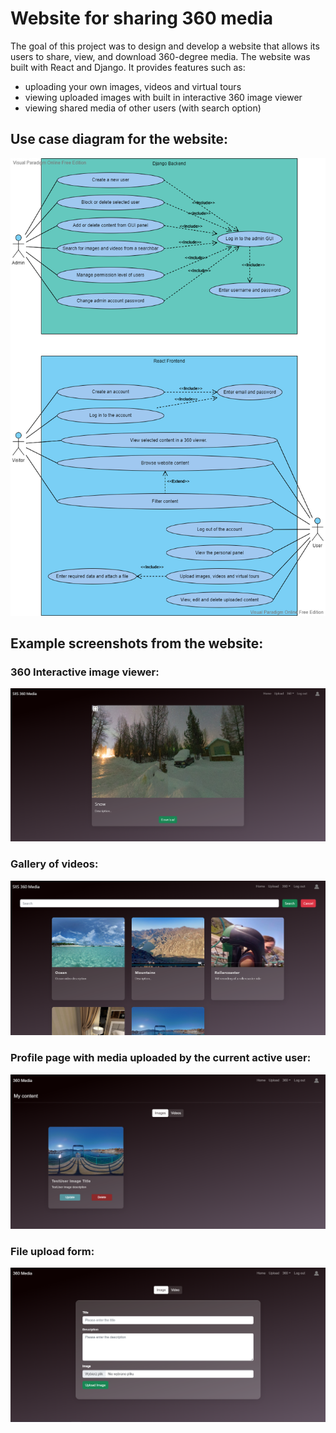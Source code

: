 # Website for sharing 360 media

The goal of this project was to design and develop a website that allows its users to share,
view, and download 360-degree media. The website was built with React and Django.
It provides features such as:
- uploading your own images, videos and virtual tours
- viewing uploaded images with built in interactive 360 image viewer
- viewing shared media of other users (with search option)


## Use case diagram for the website:

![Use Case diagram](/website_screenshots/UC.png)

## Example screenshots from the website:

### 360 Interactive image viewer:

![Image viewer](/website_screenshots/imagedetailsdesktop.PNG)

### Gallery of videos:

![Gallery](/website_screenshots/allvideospage.png)

### Profile page with media uploaded by the current active user:

![profile](/website_screenshots/profilepage.png)

### File upload form: 

![upload](/website_screenshots/uploadpagedesktop.PNG)

